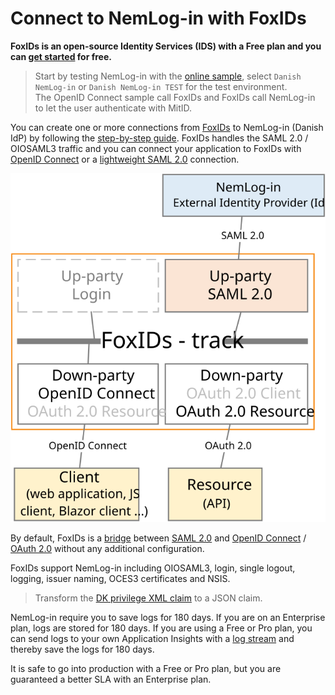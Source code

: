 # Connect to NemLog-in with FoxIDs

**FoxIDs is an open-source Identity Services (IDS) with a Free plan and you can [get started](https://www.foxids.com/action/createtenant) for free.**

> Start by testing NemLog-in with the <a href="https://aspnetcoreoidcallupsample.itfoxtec.com/auth/login" target="_blank">online sample</a>, select `Danish NemLog-in` or `Danish NemLog-in TEST` for the test environment.  
> The OpenID Connect sample call FoxIDs and FoxIDs call NemLog-in to let the user authenticate with MitID.

You can create one or more connections from [FoxIDs](https://www.foxids.com) to NemLog-in (Danish IdP) by following the [step-by-step guide](up-party-howto-saml-2.0-nemlogin.md). 
FoxIDs handles the SAML 2.0 / OIOSAML3 traffic and you can connect your application to FoxIDs with [OpenID Connect](down-party-oidc.md) or a [lightweight SAML 2.0](down-party-saml-2.0.md) connection.

![Connect to NemLog-in](images/how-to-nemlogin.svg)

By default, FoxIDs is a [bridge](bridge.md) between [SAML 2.0](saml-2.0.md) and [OpenID Connect](oidc.md) / [OAuth 2.0](oauth-2.0.md) without any additional configuration. 

FoxIDs support NemLog-in including OIOSAML3, login, single logout, logging, issuer naming, OCES3 certificates and NSIS.

> Transform the [DK privilege XML claim](claim-transform-dk-privilege.md) to a JSON claim.

NemLog-in require you to save logs for 180 days. If you are on an Enterprise plan, logs are stored for 180 days. If you are using a Free or Pro plan, you can send logs to your own Application Insights with a [log stream](logging.md#log-stream) and thereby save the logs for 180 days.

It is safe to go into production with a Free or Pro plan, but you are guaranteed a better SLA with an Enterprise plan.